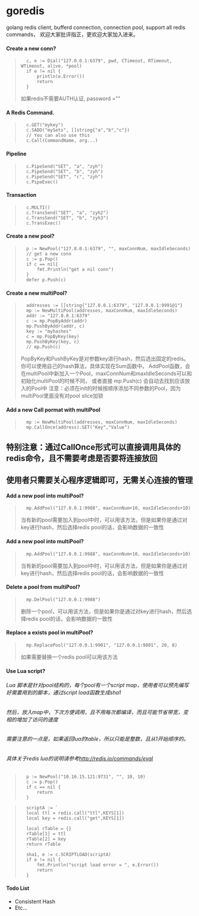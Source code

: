 goredis
=======

golang redis client, bufferd connection, connection pool, support all redis commands，
欢迎大家批评指正，更欢迎大家加入进来。

####	Create a new conn?
>		c, e := Dial("127.0.0.1:6379", pwd, CTimeout, RTimeout, WTimeout, alive, *pool)
>		if e != nil {
>			println(e.Error())
>			return
>		}
>
>	如果redis不需要AUTH认证, password =""

####	A Redis Command.
>		c.GET("mykey")
>		c.SADD("mySets", []string{"a","b","c"})
>		// You can also use this
>		c.Call(CommandName, arg...)

####	Pipeline
>		c.PipeSend("SET", "a", "zyh")
>		c.PipeSend("SET", "b", "zyh")
>		c.PipeSend("SET", "c", "zyh")
>		c.PipeExec()

####	Transaction
>		c.MULTI()
>		c.TransSend("SET", "a", "zyh2")
>		c.TransSend("SET", "b", "zyh3")
>		c.TransExec()


####	Create a new pool?
>		p := NewPool("127.0.0.1:6379", "", maxConnNum, maxIdleSeconds)
>		// get a new conn
>		c := p.Pop()  
>		if c == nil{
>			fmt.Println("get a nil conn")
>		}
>		defer p.Push(c)

####	Create a new multiPool?
>		addresses := []string{"127.0.0.1:6379", "127.0.0.1:9991@1"}
>		mp := NewMultiPool(addresses, maxConnNum, maxIdleSeconds)
>		addr := "127.0.0.1:6379"
>		c := mp.PopByAddr(addr)
>		mp.PushByAddr(addr, c)
>		key := "myhashes"
>		c = mp.PopByKey(key)
>		mp.PushByKey(key, c)
>		// mp.Push(c)
>	PopByKey和PushByKey是对参数key进行hash，然后选出固定的redis。你可以使用自己的hash算法，具体实现在Sum函数中。
>	AddPool函数，会在multiPool中新加入一个Pool，maxConnNum和maxIdleSeconds可以和初始化multiPool的时候不同，
>	或者直接 mp.Push(c)  会自动去找到应该放入的Pool中
>	注意：必须在init的时候按顺序添加不同参数的Pool，因为multiPool里面没有对pool slice加锁

####	Add a new Call pormat with multiPool
>		mp := NewMultiPool(addresses, maxConnNum, maxIdleSeconds)
>		mp.CallOnce(address).SET("Key","Value")
##	特别注意：通过CallOnce形式可以直接调用具体的redis命令，且不需要考虑是否要将连接放回
##	使用者只需要关心程序逻辑即可，无需关心连接的管理


####	Add a new pool into multiPool?
>		mp.AddPool("127.0.0.1:9988", maxConnNum+10, maxIdleSeconds+10)
>	当有新的pool需要加入到pool中时，可以用该方法，但是如果你是通过对key进行hash，然后选择redis pool的话，会影响数据的一致性


####	Add a new pool into multiPool?
>		mp.AddPool("127.0.0.1:9988", maxConnNum+10, maxIdleSeconds+10)
>	当有新的pool需要加入到pool中时，可以用该方法，但是如果你是通过对key进行hash，然后选择redis pool的话，会影响数据的一致性

####	Delete a pool from multiPool?
>		mp.DelPool("127.0.0.1:9988")
>	删除一个pool，可以用该方法，但是如果你是通过对key进行hash，然后选择redis pool的话，会影响数据的一致性

####	Replace a exists pool in multiPool?
>		mp.ReplacePool("127.0.0.1:9901", "127.0.0.1:9801", 20, 8)
>	如果需要替换一个redis pool可以用该方法

####	Use Lua script?
###### Lua 脚本是针对pool结构的，每个pool有一个script map，使用者可以预先编写好需要用到的脚本，通过script load函数生成sha1
###### 然后，放入map中，下次方便调用，且不用每次都编译，而且可能节省带宽，变相的增加了访问的速度

###### 需要注意的一点是，如果返回lua的table，所以只能是整数，且从1开始顺序的。
###### 具体关于redis lua的说明请参考<a href="http://redis.io/commands/eval">http://redis.io/commands/eval</a>
>		p := NewPool("10.16.15.121:9731", "", 10, 10)
>		c := p.Pop()
>		if c == nil {
>			return
>		}

>		scriptA := `
>		local ttl = redis.call("ttl",KEYS[1])
>		local key = redis.call("get",KEYS[1])
>
>		local rTable = {}
>		rTable[1] = ttl
>		rTable[2] = key
>		return rTable
>		`
>		sha1, e := c.SCRIPTLOAD(scriptA)
>		if e != nil {
>			fmt.Println("script load error = ", e.Error())
>			return
>		}


#### Todo List
+	Consistent Hash
+	Etc...
